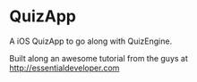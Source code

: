 # QuizApp
A iOS QuizApp to go along with QuizEngine.

Built along an awesome tutorial from the guys at http://essentialdeveloper.com
